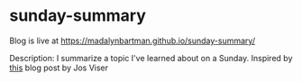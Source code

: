 # sunday-summary
Blog is live at https://madalynbartman.github.io/sunday-summary/

Description: I summarize a topic I've learned about on a Sunday. Inspired by [this](https://josvisser.substack.com/p/career-advice-learn-how-to-write?r=b67wp&utm_campaign=post&utm_medium=web&triedRedirect=true) blog post by Jos Viser
